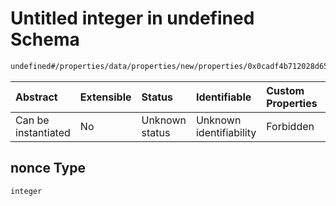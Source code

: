 # Untitled integer in undefined Schema

```txt
undefined#/properties/data/properties/new/properties/0x0cadf4b712028d652d989c0470901ce99987e0894818efc3532e671d1d9b5564/properties/nonce
```



| Abstract            | Extensible | Status         | Identifiable            | Custom Properties | Additional Properties | Access Restrictions | Defined In                                                                            |
| :------------------ | :--------- | :------------- | :---------------------- | :---------------- | :-------------------- | :------------------ | :------------------------------------------------------------------------------------ |
| Can be instantiated | No         | Unknown status | Unknown identifiability | Forbidden         | Allowed               | none                | [pool\_summary.schema.json\*](../out/pool_summary.schema.json "open original schema") |

## nonce Type

`integer`
